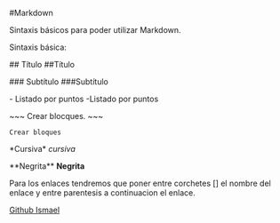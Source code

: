 #Markdown

Sintaxis básicos para poder utilizar Markdown.

Sintaxis básica:

\#\# Título
##Título

\#\#\# Subtítulo
###Subtítulo

\- Listado por puntos
-Listado por puntos

\~\~\~
Crear blocques.
\~\~\~

~~~
Crear bloques
~~~

\*Cursiva\*
*cursiva*

\*\*Negrita\*\*
**Negrita**

Para los enlaces tendremos que poner entre corchetes [] el nombre del enlace y
entre parentesis a continuacion el enlace.

[Github Ismael](https://github.com/ismaelse95)